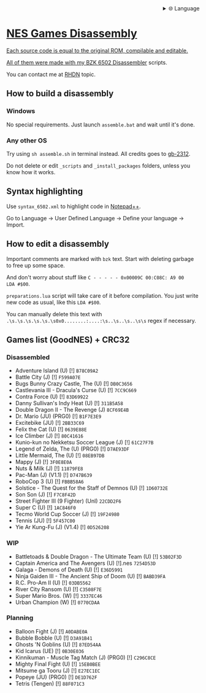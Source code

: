 
<div align="right">
  <details>
    <summary >🌐 Language</summary>
    <div>
      <div align="center">
        <a href="https://openaitx.github.io/view.html?user=cyneprepou4uk&project=NES-Games-Disassembly&lang=en">English</a>
        | <a href="https://openaitx.github.io/view.html?user=cyneprepou4uk&project=NES-Games-Disassembly&lang=zh-CN">简体中文</a>
        | <a href="https://openaitx.github.io/view.html?user=cyneprepou4uk&project=NES-Games-Disassembly&lang=zh-TW">繁體中文</a>
        | <a href="https://openaitx.github.io/view.html?user=cyneprepou4uk&project=NES-Games-Disassembly&lang=ja">日本語</a>
        | <a href="https://openaitx.github.io/view.html?user=cyneprepou4uk&project=NES-Games-Disassembly&lang=ko">한국어</a>
        | <a href="https://openaitx.github.io/view.html?user=cyneprepou4uk&project=NES-Games-Disassembly&lang=hi">हिन्दी</a>
        | <a href="https://openaitx.github.io/view.html?user=cyneprepou4uk&project=NES-Games-Disassembly&lang=th">ไทย</a>
        | <a href="https://openaitx.github.io/view.html?user=cyneprepou4uk&project=NES-Games-Disassembly&lang=fr">Français</a>
        | <a href="https://openaitx.github.io/view.html?user=cyneprepou4uk&project=NES-Games-Disassembly&lang=de">Deutsch</a>
        | <a href="https://openaitx.github.io/view.html?user=cyneprepou4uk&project=NES-Games-Disassembly&lang=es">Español</a>
        | <a href="https://openaitx.github.io/view.html?user=cyneprepou4uk&project=NES-Games-Disassembly&lang=it">Italiano</a>
        | <a href="https://openaitx.github.io/view.html?user=cyneprepou4uk&project=NES-Games-Disassembly&lang=ru">Русский</a>
        | <a href="https://openaitx.github.io/view.html?user=cyneprepou4uk&project=NES-Games-Disassembly&lang=pt">Português</a>
        | <a href="https://openaitx.github.io/view.html?user=cyneprepou4uk&project=NES-Games-Disassembly&lang=nl">Nederlands</a>
        | <a href="https://openaitx.github.io/view.html?user=cyneprepou4uk&project=NES-Games-Disassembly&lang=pl">Polski</a>
        | <a href="https://openaitx.github.io/view.html?user=cyneprepou4uk&project=NES-Games-Disassembly&lang=ar">العربية</a>
        | <a href="https://openaitx.github.io/view.html?user=cyneprepou4uk&project=NES-Games-Disassembly&lang=fa">فارسی</a>
        | <a href="https://openaitx.github.io/view.html?user=cyneprepou4uk&project=NES-Games-Disassembly&lang=tr">Türkçe</a>
        | <a href="https://openaitx.github.io/view.html?user=cyneprepou4uk&project=NES-Games-Disassembly&lang=vi">Tiếng Việt</a>
        | <a href="https://openaitx.github.io/view.html?user=cyneprepou4uk&project=NES-Games-Disassembly&lang=id">Bahasa Indonesia</a>
        | <a href="https://openaitx.github.io/view.html?user=cyneprepou4uk&project=NES-Games-Disassembly&lang=as">অসমীয়া</
      </div>
    </div>
  </details>
</div>

# NES Games Disassembly

Each source code is equal to the original ROM, compilable and editable.

All of them were made with my [BZK 6502 Disassembler](https://github.com/cyneprepou4uk/BZK-6502-Disassembler) scripts.

You can contact me at [RHDN](https://www.romhacking.net/forum/index.php?topic=32220.0) topic.



## How to build a disassembly

### Windows

No special requirements. Just launch `assemble.bat` and wait until it's done.

### Any other OS

Try using `sh assemble.sh` in terminal instead. All credits goes to [gb-2312](https://github.com/gb-2312).

Do not delete or edit `_scripts` and `_install_packages` folders, unless you know how it works.



## Syntax highlighting

Use `syntax_6502.xml` to highlight code in [Notepad++](https://notepad-plus-plus.org/).

Go to Language -> User Defined Language -> Define your language -> Import.



## How to edit a disassembly

Important comments are marked with `bzk` text. Start with deleting garbage to free up some space.

And don't worry about stuff like `C - - - - - 0x00009C 00:C08C: A9 00     LDA #$00`.

`preparations.lua` script will take care of it before compilation. You just write new code as usual, like this `LDA #$00`.

You can manually delete this text with `.\s.\s.\s.\s.\s.\s0x0........:....:\s..\s..\s..\s\s` regex if necessary.



## Games list (GoodNES) + CRC32

### Disassembled
* Adventure Island (U) [!] `B78C09A2`
* Battle City (J) [!] `F599A07E`
* Bugs Bunny Crazy Castle, The (U) [!] `DB0C3656`
* Castlevania III - Dracula's Curse (U) [!] `7CC9C669`
* Contra Force (U) [!] `83D69922`
* Danny Sullivan's Indy Heat (U) [!] `311B5A58`
* Double Dragon II - The Revenge (J) `8CF69E4B`
* Dr. Mario (JU) (PRG0) [!] `B1F7E3E9`
* Excitebike (JU) [!] `2BB33C69`
* Felix the Cat (U) [!] `0639E88E`
* Ice Climber (J) [!] `80C41616`
* Kunio-kun no Nekketsu Soccer League (J) [!] `61C27F7B`
* Legend of Zelda, The (U) (PRG0) [!] `D7AE93DF`
* Little Mermaid, The (U) [!] `08EB97DB`
* Mappy (J) [!] `3F0E8E0A`
* Nuts & Milk (J) [!] `11879FE8`
* Pac-Man (J) (V1.1) [!] `D747B639`
* RoboCop 3 (U) [!] `FBBB58A6`
* Solstice - The Quest for the Staff of Demnos (U) [!] `1D60732E`
* Son Son (J) [!] `F7C8F42D`
* Street Fighter III (9 Fighter) (Unl) `22CDD2F6`
* Super C (U) [!] `1AC846F0`
* Tecmo World Cup Soccer (J) [!] `19F24980`
* Tennis (JU) [!] `5F457C00`
* Yie Ar Kung-Fu (J) (V1.4) [!] `0D526208`



### WIP
* Battletoads & Double Dragon - The Ultimate Team (U) [!] `53B02F3D`
* Captain America and The Avengers (U) [!].nes `7254D53D`
* Galaga - Demons of Death (U) [!] `E36D5991`
* Ninja Gaiden III - The Ancient Ship of Doom (U) [!] `BABD39FA`
* R.C. Pro-Am II (U) [!] `03DB5562`
* River City Ransom (U) [!] `C3508F7E`
* Super Mario Bros. (W) [!] `3337EC46`
* Urban Champion (W) [!] `0770CDAA`



### Planning
* Balloon Fight (J) [!] `A0DABE0A`
* Bubble Bobble (U) [!] `D3A91B41`
* Ghosts 'N Goblins (U) [!] `87ED54AA`
* Kid Icarus (UE) [!] `0B30E036`
* Kinnikuman - Muscle Tag Match (J) (PRG0) [!] `C296C8CE`
* Mighty Final Fight (U) [!] `15EB0BEE`
* Mitsume ga Tooru (J) [!] `E27EC1EC`
* Popeye (JU) (PRG0) [!] `DE1D762F`
* Tetris (Tengen) [!] `88F071C3`
